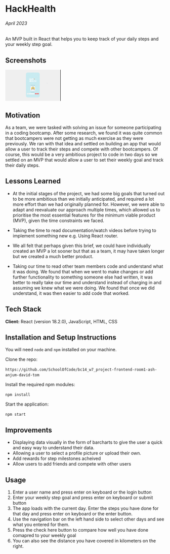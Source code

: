 # HackHealth

###### April 2023

An MVP built in React that helps you to keep track of your daily steps and your weekly step goal.

## Screenshots

![HackHealth gif](./hackhealth/images/HackHealth_AdobeExpress.gif)

## Motivation

As a team, we were tasked with solving an issue for someone participating in a coding bootcamp. After some research, we found it was quite common that bootcampers were not getting as much exercise as they were previously. We ran with that idea and settled on building an app that would allow a user to track their steps and compete with other bootcampers. Of course, this would be a very ambitious project to code in two days so we settled on an MVP that would allow a user to set their weekly goal and track their daily steps.

## Lessons Learned

- At the initial stages of the project, we had some big goals that turned out to be more ambitious than we initially anticipated, and required a lot more effort than we had originally planned for. However, we were able to adapt and reevaluate our approach multiple times, which allowed us to prioritise the most essential features for the minimum viable product (MVP), given the time constraints we faced.

- Taking the time to read documentation/watch videos before trying to implement something new e.g. Using React router.

- We all felt that perhaps given this brief, we could have individually created an MVP a lot sooner but that as a team, it may have taken longer but we created a much better product.

- Taking our time to read other team members code and understand what it was doing. We found that when we went to make changes or add further functionality to something someone else had written, it was better to really take our time and understand instead of charging in and assuming we knew what we were doing. We found that once we did understand, it was then easier to add code that worked.

## Tech Stack

**Client:** React (version 18.2.0), JavaScript, HTML, CSS

## Installation and Setup Instructions

You will need `node` and `npm` installed on your machine.

Clone the repo:

`https://github.com/SchoolOfCode/bc14_w7_project-frontend-room1-ash-anjum-david-tom`

Install the required npm modules:

`npm install`

Start the application:

`npm start`

## Improvements

- Displaying data visually in the form of barcharts to give the user a quick and easy way to understand their data.
- Allowing a user to select a profile picture or upload their own.
- Add rewards for step milestones acheived
- Allow users to add friends and compete with other users

## Usage

1. Enter a user name and press enter on keyboard or the login button
2. Enter your weekly step goal and press enter on keyboard or submit button
3. The app loads with the current day. Enter the steps you have done for that day and press enter on keyboard or the enter button.
4. Use the navigation bar on the left hand side to select other days and see what you entered for them.
5. Press the check here button to compare how well you have done comapred to your weekly goal
6. You can also see the distance you have covered in kilometers on the right.

